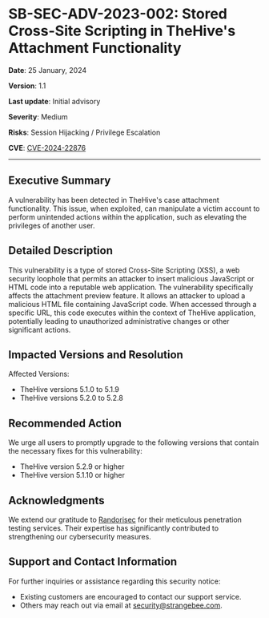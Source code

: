 # SB-SEC-ADV-2023-002: Stored Cross-Site Scripting in TheHive's Attachment Functionality
 
**Date**: 25 January, 2024

**Version**: 1.1

**Last update**: Initial advisory

**Severity**: Medium

**Risks**: Session Hijacking / Privilege Escalation

**CVE**: [CVE-2024-22876](https://nvd.nist.gov/vuln/detail/CVE-2024-22876)

---

## Executive Summary

A vulnerability has been detected in TheHive's case attachment functionality. This issue, when exploited, can manipulate a victim account to perform unintended actions within the application, such as elevating the privileges of another user.

## Detailed Description

This vulnerability is a type of stored Cross-Site Scripting (XSS), a web security loophole that permits an attacker to insert malicious JavaScript or HTML code into a reputable web application. The vulnerability specifically affects the attachment preview feature. It allows an attacker to upload a malicious HTML file containing JavaScript code. When accessed through a specific URL, this code executes within the context of TheHive application, potentially leading to unauthorized administrative changes or other significant actions.

## Impacted Versions and Resolution

Affected Versions:
* TheHive versions 5.1.0 to 5.1.9
* TheHive versions 5.2.0 to 5.2.8

## Recommended Action

We urge all users to promptly upgrade to the following versions that contain the necessary fixes for this vulnerability:
* TheHive version 5.2.9 or higher
* TheHive version 5.1.10 or higher

## Acknowledgments

We extend our gratitude to [Randorisec](https://randorisec.com) for their meticulous penetration testing services. Their expertise has significantly contributed to strengthening our cybersecurity measures.

## Support and Contact Information

For further inquiries or assistance regarding this security notice:
* Existing customers are encouraged to contact our support service.
* Others may reach out via email at security@strangebee.com.
